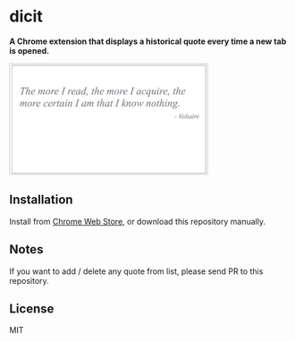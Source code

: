 # dicit

**A Chrome extension that displays a historical quote every time a new tab is opened.**

<img src="https://github.com/saiidalhalawi/dicit/blob/caption-placement/images/main_cap.png" alt="Caption" style="width: 70%; border: 1px solid #c5c5c5;"/>

## Installation

Install from [Chrome Web Store](https://chrome.google.com/webstore/detail/dicit/ccbcfjfimkpjeacionkhijglhijdbiba?hl=ja&gl=JP), or download this repository manually.

## Notes

If you want to add / delete any quote from list, please send PR to this repository.

## License

MIT
